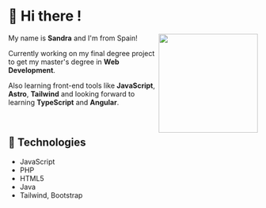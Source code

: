 # 🍭 Hi there ! 
<img align='right' src="https://cdn128.picsart.com/212176513001202.gif" width='200'/>

My name is **Sandra** and I'm from Spain! 

Currently working on my final degree project to get my master's degree in **Web Development**.

Also learning front-end tools like **JavaScript**, **Astro**, **Tailwind** and looking forward to learning **TypeScript** and **Angular**.

<br>

## 🌸 Technologies
- JavaScript
- PHP
- HTML5
- Java
- Tailwind, Bootstrap
